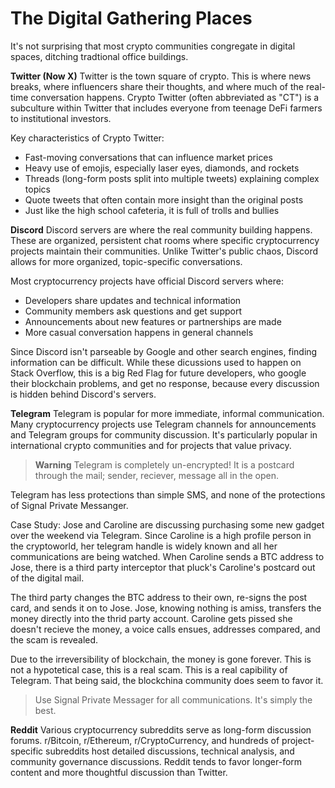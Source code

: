 # The Digital Gathering Places

It's not surprising that most crypto communities congregate in digital spaces, ditching tradtional office buildings. 

**Twitter (Now X)**
Twitter is the town square of crypto. This is where news breaks, where influencers share their thoughts, and where much of the real-time conversation happens. Crypto Twitter (often abbreviated as "CT") is a subculture within Twitter that includes everyone from teenage DeFi farmers to institutional investors.

Key characteristics of Crypto Twitter:
- Fast-moving conversations that can influence market prices
- Heavy use of emojis, especially laser eyes, diamonds, and rockets
- Threads (long-form posts split into multiple tweets) explaining complex topics
- Quote tweets that often contain more insight than the original posts
- Just like the high school cafeteria, it is full of trolls and bullies

**Discord**
Discord servers are where the real community building happens. These are organized, persistent chat rooms where specific cryptocurrency projects maintain their communities. Unlike Twitter's public chaos, Discord allows for more organized, topic-specific conversations.

Most cryptocurrency projects have official Discord servers where:
- Developers share updates and technical information
- Community members ask questions and get support
- Announcements about new features or partnerships are made
- More casual conversation happens in general channels

Since Discord isn't parseable by Google and other search engines, finding information can be difficult. While these dicussions used to happen on Stack Overflow, this is a big Red Flag for future developers, who google their blockchain problems, and get no response, because every discussion is hidden behind Discord's servers.

**Telegram**
Telegram is popular for more immediate, informal communication. Many cryptocurrency projects use Telegram channels for announcements and Telegram groups for community discussion. It's particularly popular in international crypto communities and for projects that value privacy.

> **Warning** Telegram is completely un-encrypted! It is a postcard through the mail; sender, reciever, message all in the open. 

Telegram has less protections than simple SMS, and none of the protections of Signal Private Messanger.  

Case Study: Jose and Caroline are discussing purchasing some new gadget over the weekend via Telegram. Since Caroline is a high profile person in the cryptoworld, her telegram handle is widely known and all her communications are being watched. When Caroline sends a BTC address to Jose, there is a third party interceptor that pluck's Caroline's postcard out of the digital mail. 

The third party changes the BTC address to their own, re-signs the post card, and sends it on to Jose. Jose, knowing nothing is amiss, transfers the money directly into the thrid party account. Caroline gets pissed she doesn't recieve the money, a voice calls ensues, addresses compared, and the scam is revealed. 

Due to the irreversibility of blockchain, the money is gone forever. This is not a hypotetical case, this is a real scam. This is a real capibility of Telegram. That being said, the blockchina community does seem to favor it.

> Use Signal Private Messager for all communications. It's simply the best.

**Reddit**
Various cryptocurrency subreddits serve as long-form discussion forums. r/Bitcoin, r/Ethereum, r/CryptoCurrency, and hundreds of project-specific subreddits host detailed discussions, technical analysis, and community governance discussions. Reddit tends to favor longer-form content and more thoughtful discussion than Twitter.
